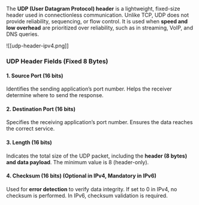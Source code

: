 The **UDP (User Datagram Protocol) header** is a lightweight, fixed-size header used in connectionless communication. Unlike TCP, UDP does not provide reliability, sequencing, or flow control. It is used when **speed and low overhead** are prioritized over reliability, such as in streaming, VoIP, and DNS queries.

![[udp-header-ipv4.png]]
### **UDP Header Fields (Fixed 8 Bytes)**

#### **1. Source Port (16 bits)**

Identifies the sending application’s port number. Helps the receiver determine where to send the response.

#### **2. Destination Port (16 bits)**

Specifies the receiving application’s port number. Ensures the data reaches the correct service.

#### **3. Length (16 bits)**

Indicates the total size of the UDP packet, including the **header (8 bytes) and data payload**. The minimum value is 8 (header-only).

#### **4. Checksum (16 bits) (Optional in IPv4, Mandatory in IPv6)**

Used for **error detection** to verify data integrity. If set to 0 in IPv4, no checksum is performed. In IPv6, checksum validation is required.